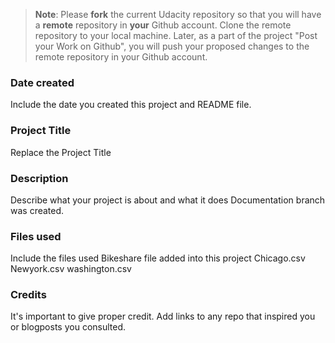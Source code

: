 >**Note**: Please **fork** the current Udacity repository so that you will have a **remote** repository in **your** Github account. Clone the remote repository to your local machine. Later, as a part of the project "Post your Work on Github", you will push your proposed changes to the remote repository in your Github account.

### Date created
Include the date you created this project and README file.

### Project Title
Replace the Project Title

### Description
Describe what your project is about and what it does
Documentation branch was created. 

### Files used
Include the files used
Bikeshare file added into this project
Chicago.csv
Newyork.csv
washington.csv

### Credits
It's important to give proper credit. Add links to any repo that inspired you or blogposts you consulted.

